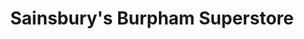 ---
title: "Sainsbury's Burpham Superstore"
url: /burpham-guildford/sainsburys-burpham-superstore/
shop: supermarket
---